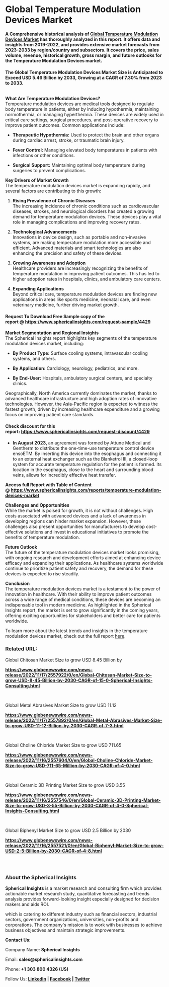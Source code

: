 <h1 class="news-post-title">Global Temperature Modulation Devices Market</h1>
<p><strong>A Comprehensive historical analysis of&nbsp;<a href="https://www.sphericalinsights.com/reports/temperature-modulation-devices-market" target="_blank" rel="noreferrer noopener">Global Temperature Modulation Devices Market</a>&nbsp;has thoroughly analyzed in this report. It offers data and insights from 2019-2022, and provides extensive market forecasts from 2023-2033 by region/country and subsectors. It covers the price, sales volume, revenue, historical growth, gross margin, and future outlooks for the Temperature Modulation Devices market.</strong></p>
<h4><strong>The Global Temperature Modulation Devices Market Size is Anticipated to Exceed USD 5.46 Billion by 2033, Growing at a CAGR of 7.30% from 2023 to 2033.</strong></h4>
<p><strong><img src="https://www.sphericalinsights.com/images/rd/global-temperature-modulation-devices-market.png" alt="" /></strong></p>
<p><strong>What Are Temperature Modulation Devices?</strong><br />Temperature modulation devices are medical tools designed to regulate body temperature in patients, either by inducing hypothermia, maintaining normothermia, or managing hyperthermia. These devices are widely used in critical care settings, surgical procedures, and post-operative recovery to improve patient outcomes. Common applications include:</p>
<ul>
<li>
<p><strong>Therapeutic Hypothermia:</strong>&nbsp;Used to protect the brain and other organs during cardiac arrest, stroke, or traumatic brain injury.</p>
</li>
<li>
<p><strong>Fever Control:</strong>&nbsp;Managing elevated body temperatures in patients with infections or other conditions.</p>
</li>
<li>
<p><strong>Surgical Support:</strong>&nbsp;Maintaining optimal body temperature during surgeries to prevent complications.</p>
</li>
</ul>
<p><strong>Key Drivers of Market Growth</strong><br />The temperature modulation devices market is expanding rapidly, and several factors are contributing to this growth:</p>
<ol>
<li>
<p><strong>Rising Prevalence of Chronic Diseases</strong><br />The increasing incidence of chronic conditions such as cardiovascular diseases, strokes, and neurological disorders has created a growing demand for temperature modulation devices. These devices play a vital role in managing complications and improving recovery rates.</p>
</li>
<li>
<p><strong>Technological Advancements</strong><br />Innovations in device design, such as portable and non-invasive systems, are making temperature modulation more accessible and efficient. Advanced materials and smart technologies are also enhancing the precision and safety of these devices.</p>
</li>
<li>
<p><strong>Growing Awareness and Adoption</strong><br />Healthcare providers are increasingly recognizing the benefits of temperature modulation in improving patient outcomes. This has led to higher adoption rates in hospitals, clinics, and ambulatory care centers.</p>
</li>
<li>
<p><strong>Expanding Applications</strong><br />Beyond critical care, temperature modulation devices are finding new applications in areas like sports medicine, neonatal care, and even veterinary medicine, further driving market growth.</p>
</li>
</ol>
<h4>Request To Download Free Sample copy of the report&nbsp;@&nbsp;<a href="https://www.sphericalinsights.com/request-sample/4429">https://www.sphericalinsights.com/request-sample/4429</a></h4>
<p><strong>Market Segmentation and Regional Insights</strong><br />The Spherical Insights report highlights key segments of the temperature modulation devices market, including:</p>
<ul>
<li>
<p><strong>By Product Type:</strong>&nbsp;Surface cooling systems, intravascular cooling systems, and others.</p>
</li>
<li>
<p><strong>By Application:</strong>&nbsp;Cardiology, neurology, pediatrics, and more.</p>
</li>
<li>
<p><strong>By End-User:</strong>&nbsp;Hospitals, ambulatory surgical centers, and specialty clinics.</p>
</li>
</ul>
<p>Geographically, North America currently dominates the market, thanks to advanced healthcare infrastructure and high adoption rates of innovative technologies. However, the Asia-Pacific region is expected to witness the fastest growth, driven by increasing healthcare expenditure and a growing focus on improving patient care standards.</p>
<h4>Check discount for this report:&nbsp;<a href="https://www.sphericalinsights.com/request-discount/4429">https://www.sphericalinsights.com/request-discount/4429</a></h4>
<ul>
<li><strong>In August 2023,&nbsp;</strong>an agreement was formed by Attune Medical and Gentherm to distribute the one-time-use temperature control device ensoETM. By inserting this device into the esophagus and connecting it to an external heat exchanger such as the Blanketrol III, a closed-loop system for accurate temperature regulation for the patient is formed. Its location in the esophagus, close to the heart and surrounding blood veins, allows for incredibly effective heat transfer.</li>
</ul>
<p><strong>Access full Report with Table of Content @&nbsp;<a href="https://www.sphericalinsights.com/reports/temperature-modulation-devices-market">https://www.sphericalinsights.com/reports/temperature-modulation-devices-market</a>&nbsp;</strong></p>
<p><strong>Challenges and Opportunities</strong><br />While the market is poised for growth, it is not without challenges. High costs associated with advanced devices and a lack of awareness in developing regions can hinder market expansion. However, these challenges also present opportunities for manufacturers to develop cost-effective solutions and invest in educational initiatives to promote the benefits of temperature modulation.</p>
<p><strong>Future Outlook</strong><br />The future of the temperature modulation devices market looks promising, with ongoing research and development efforts aimed at enhancing device efficacy and expanding their applications. As healthcare systems worldwide continue to prioritize patient safety and recovery, the demand for these devices is expected to rise steadily.</p>
<p><strong>Conclusion</strong><br />The temperature modulation devices market is a testament to the power of innovation in healthcare. With their ability to improve patient outcomes across a wide range of medical conditions, these devices are becoming an indispensable tool in modern medicine. As highlighted in the Spherical Insights report, the market is set to grow significantly in the coming years, offering exciting opportunities for stakeholders and better care for patients worldwide.</p>
<p>To learn more about the latest trends and insights in the temperature modulation devices market, check out the full report&nbsp;<a href="https://www.sphericalinsights.com/reports/temperature-modulation-devices-market" target="_blank" rel="noreferrer noopener">here</a>.</p>
<h3><strong>Related URL:</strong></h3>
<p>Global Chitosan Market Size to grow USD 8.45 Billion by</p>
<p><strong><a href="https://www.globenewswire.com/news-release/2022/11/17/2557922/0/en/Global-Chitosan-Market-Size-to-grow-USD-8-45-Billion-by-2030-CAGR-of-15-0-Spherical-Insights-Consulting.html">https://www.globenewswire.com/news-release/2022/11/17/2557922/0/en/Global-Chitosan-Market-Size-to-grow-USD-8-45-Billion-by-2030-CAGR-of-15-0-Spherical-Insights-Consulting.html</a>&nbsp;</strong></p>
<p>&nbsp;</p>
<p>Global Metal Abrasives Market Size to grow USD 11.12</p>
<p><strong><a href="https://www.globenewswire.com/news-release/2022/11/17/2557892/0/en/Global-Metal-Abrasives-Market-Size-to-grow-USD-11-12-Billion-by-2030-CAGR-of-7-3.html">https://www.globenewswire.com/news-release/2022/11/17/2557892/0/en/Global-Metal-Abrasives-Market-Size-to-grow-USD-11-12-Billion-by-2030-CAGR-of-7-3.html</a>&nbsp;</strong></p>
<p>&nbsp;</p>
<p>Global Choline Chloride Market Size to grow USD 711.65</p>
<p><strong><a href="https://www.globenewswire.com/news-release/2022/11/16/2557604/0/en/Global-Choline-Chloride-Market-Size-to-grow-USD-711-65-Million-by-2030-CAGR-of-4-0.html">https://www.globenewswire.com/news-release/2022/11/16/2557604/0/en/Global-Choline-Chloride-Market-Size-to-grow-USD-711-65-Million-by-2030-CAGR-of-4-0.html</a>&nbsp;</strong></p>
<p>&nbsp;</p>
<p>Global Ceramic 3D Printing Market Size to grow USD 3.55</p>
<p><strong><a href="https://www.globenewswire.com/news-release/2022/11/16/2557546/0/en/Global-Ceramic-3D-Printing-Market-Size-to-grow-USD-3-55-Billion-by-2030-CAGR-of-4-0-Spherical-Insights-Consulting.html">https://www.globenewswire.com/news-release/2022/11/16/2557546/0/en/Global-Ceramic-3D-Printing-Market-Size-to-grow-USD-3-55-Billion-by-2030-CAGR-of-4-0-Spherical-Insights-Consulting.html</a>&nbsp;</strong></p>
<p>&nbsp;</p>
<p>Global Biphenyl Market Size to grow USD 2.5 Billion by 2030</p>
<p><strong><a href="https://www.globenewswire.com/news-release/2022/11/16/2557521/0/en/Global-Biphenyl-Market-Size-to-grow-USD-2-5-Billion-by-2030-CAGR-of-4-8.html">https://www.globenewswire.com/news-release/2022/11/16/2557521/0/en/Global-Biphenyl-Market-Size-to-grow-USD-2-5-Billion-by-2030-CAGR-of-4-8.html</a>&nbsp;</strong></p>
<h3>&nbsp;</h3>
<h3><strong>About the Spherical Insights</strong></h3>
<p><strong>Spherical Insights</strong>&nbsp;is a market research and consulting firm which provides actionable market research study, quantitative forecasting and trends analysis provides forward-looking insight especially designed for decision makers and aids ROI.</p>
<p>which is catering to different industry such as financial sectors, industrial sectors, government organizations, universities, non-profits and corporations. The company's mission is to work with businesses to achieve business objectives and maintain strategic improvements.</p>
<p><strong>Contact Us:</strong></p>
<p>Company Name:&nbsp;<strong>Spherical Insights</strong></p>
<p>Email:&nbsp;<strong>sales@sphericalinsights.com</strong></p>
<p>Phone:&nbsp;<strong>+1 303 800 4326 (US)</strong></p>
<p>Follow Us:&nbsp;<strong><a href="https://www.linkedin.com/company/spherical-insight/"><u>LinkedIn</u></a>&nbsp;|&nbsp;<a href="https://www.facebook.com/sphericalinsights22"><u>Facebook</u></a>&nbsp;|&nbsp;<a href="https://twitter.com/SInsights_US"><u>Twitter</u></a></strong></p>
